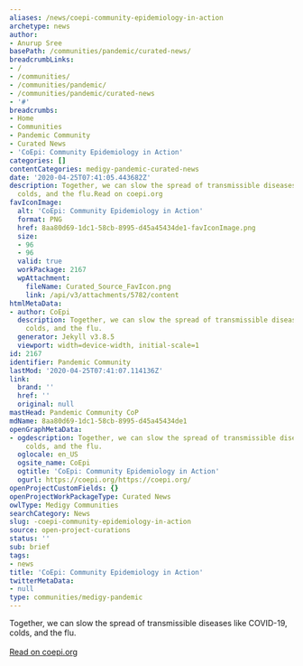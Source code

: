 ```yaml
---
aliases: /news/coepi-community-epidemiology-in-action
archetype: news
author:
- Anurup Sree
basePath: /communities/pandemic/curated-news/
breadcrumbLinks:
- /
- /communities/
- /communities/pandemic/
- /communities/pandemic/curated-news
- '#'
breadcrumbs:
- Home
- Communities
- Pandemic Community
- Curated News
- 'CoEpi: Community Epidemiology in Action'
categories: []
contentCategories: medigy-pandemic-curated-news
date: '2020-04-25T07:41:05.443682Z'
description: Together, we can slow the spread of transmissible diseases like COVID-19,
  colds, and the flu.Read on coepi.org
favIconImage:
  alt: 'CoEpi: Community Epidemiology in Action'
  format: PNG
  href: 8aa80d69-1dc1-58cb-8995-d45a45434de1-favIconImage.png
  size:
  - 96
  - 96
  valid: true
  workPackage: 2167
  wpAttachment:
    fileName: Curated_Source_FavIcon.png
    link: /api/v3/attachments/5782/content
htmlMetaData:
- author: CoEpi
  description: Together, we can slow the spread of transmissible diseases like COVID-19,
    colds, and the flu.
  generator: Jekyll v3.8.5
  viewport: width=device-width, initial-scale=1
id: 2167
identifier: Pandemic Community
lastMod: '2020-04-25T07:41:07.114136Z'
link:
  brand: ''
  href: ''
  original: null
mastHead: Pandemic Community CoP
mdName: 8aa80d69-1dc1-58cb-8995-d45a45434de1
openGraphMetaData:
- ogdescription: Together, we can slow the spread of transmissible diseases like COVID-19,
    colds, and the flu.
  oglocale: en_US
  ogsite_name: CoEpi
  ogtitle: 'CoEpi: Community Epidemiology in Action'
  ogurl: https://coepi.org/https://coepi.org/
openProjectCustomFields: {}
openProjectWorkPackageType: Curated News
owlType: Medigy Communities
searchCategory: News
slug: -coepi-community-epidemiology-in-action
source: open-project-curations
status: ''
sub: brief
tags:
- news
title: 'CoEpi: Community Epidemiology in Action'
twitterMetaData:
- null
type: communities/medigy-pandemic
---
```


Together, we can slow the spread of transmissible diseases like COVID-19, colds, and the flu.<br><br><a target="_blank" href=https://www.coepi.org/>Read on coepi.org</a>